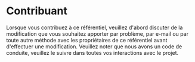 # Contribuant

Lorsque vous contribuez à ce référentiel, veuillez d'abord discuter de la modification que vous souhaitez apporter par problème, par e-mail ou par toute autre méthode avec les propriétaires de ce référentiel avant d'effectuer une modification.
Veuillez noter que nous avons un code de conduite, veuillez le suivre dans toutes vos interactions avec le projet.
